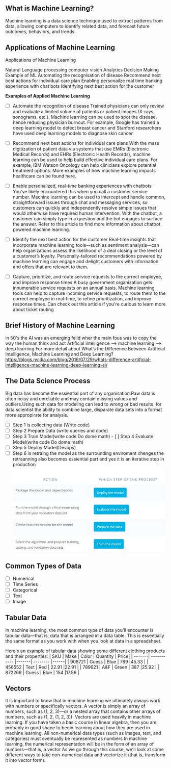 ## What is Machine Learning?
Machine learning is a data science technique used to extract patterns from data, allowing computers to identify related data, and forecast future outcomes, behaviors, and trends.

## Applications of Machine Learning
Applications of Machine Learning

Natural Language processing
computer vision
Analytics
Decision Making Example of ML
Automating the recognisation of disease Recommend next best actions for individual care plan Enabling personailze real time banking experience with chat bots Identifying next best action for the customer

**Examples of Applied Machine Learning** 

- [ ] Automate the recognition of disease Trained physicians can only review and evaluate a limited volume of patients or patient images (X-rays, sonograms, etc.). Machine learning can be used to spot the disease, hence reducing physician burnout. For example, Google has trained a deep learning model to detect breast cancer and Stanford researchers have used deep learning models to diagnose skin cancer.

- [ ] Recommend next best actions for individual care plans With the mass digitization of patient data via systems that use EMRs (Electronic Medical Records) and EHRs (Electronic Health Records), machine learning can be used to help build effective individual care plans. For example, IBM Watson Oncology can help clinicians explore potential treatment options. More examples of how machine learning impacts healthcare can be found here.

- [ ] Enable personalized, real-time banking experiences with chatbots You've likely encountered this when you call a customer service number. Machine learning can be used to intercept and handle common, straightforward issues through chat and messaging services, so customers can quickly and independently resolve simple issues that would otherwise have required human intervention. With the chatbot, a customer can simply type in a question and the bot engages to surface the answer. Refer to this article to find more information about chatbot powered machine learning.

- [ ]  Identify the next best action for the customer Real-time insights that incorporate machine learning tools—such as sentiment analysis—can help organizations assess the likelihood of a deal closing or the level of a customer’s loyalty. Personally-tailored recommendations powered by machine learning can engage and delight customers with information and offers that are relevant to them.

- [ ] Capture, prioritize, and route service requests to the correct employee, and improve response times A busy government organization gets innumerable service requests on an annual basis. Machine learning tools can help to capture incoming service requests, to route them to the correct employee in real-time, to refine prioritization, and improve response times. Can check out this article if you're curious to learn more about ticket routing

## Brief History of Machine Learning
in 50's the AI was an emerging feild wher the main fous was to copy the way the human think and act Artificial intelligence --> machine learning --> deep learning For more detail about What’s the Difference Between Artificial Intelligence, Machine Learning and Deep Learning? https://blogs.nvidia.com/blog/2016/07/29/whats-difference-artificial-intelligence-machine-learning-deep-learning-ai/

## The Data Science Process
Big data has become the essiential part of any organisation.Raw data is often noisy and unreliable and may contain missing values and outliers.Using such data for modeling can lead to wrong or bad results. for data scientist the ability to combine large, disparate data sets into a format more appropirate for analysis.

- [ ]  Step 1 is collecting data (Write code)
- [ ]  Step 2 Prepare Data (write queries and code)
- [ ]  Step 3 Train Model(write code Do dome math) - [ ] Step 4 Evaluate Model(write code Do dome math)
- [ ]  Step 5 Deploy Model(Devops)
- [ ]  Step 6 is retraing the model as the surrounding enviroment chenges the retraanning also becomes essiential part and yes it is an iterative step in production
![](images/1.jpg)

## Common Types of Data

- [ ] Numerical
- [ ] Time Series 
- [ ] Categorical
- [ ] Text 
- [ ] Image

## Tabular Data
In machine learning, the most common type of data you'll encounter is tabular data—that is, data that is arranged in a data table. This is essentially the same format as you work with when you look at data in a spreadsheet.

Here's an example of tabular data showing some different clothing products and their properties:
| SKU	   | Make        | Color | Quantity | Price|
| -------| ----------- |-------| -------- |------|
| 908721 | Guess       | Blue  | 789      |45.33 |
| 456552 | Text        | Red   | 22.91    |22.91 |
| 789921 | A&F	       | Green | 387	    |25.92 |
| 872266 | Guess       | Blue  | 154	    |17.56 |

## Vectors
It is important to know that in machine learning we ultimately always work with numbers or specifically vectors.
A vector is simply an array of numbers, such as (1, 2, 3)—or a nested array that contains other arrays of numbers, such as (1, 2, (1, 2, 3)).
Vectors are used heavily in machine learning. If you have taken a basic course in linear algebra, then you are probably in good shape to begin learning about how they are used in machine learning. 
All non-numerical data types (such as images, text, and categories) must eventually be represented as numbers
In machine learning, the numerical representation will be in the form of an array of numbers—that is, a vector
As we go through this course, we'll look at some different ways to take non-numerical data and vectorize it (that is, transform it into vector form).
